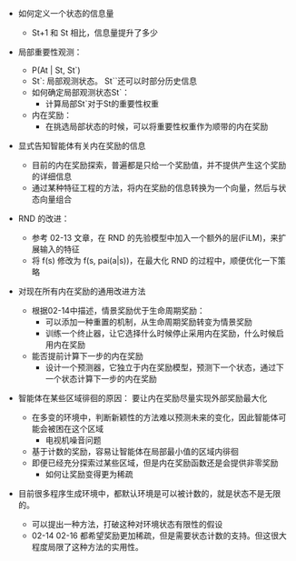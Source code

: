 - 如何定义一个状态的信息量
    - St+1 和 St 相比，信息量提升了多少

- 局部重要性观测：
    - P(At | St, St`)
    - St`: 局部观测状态。 St``还可以时部分历史信息
    - 如何确定局部观测状态St`：
        - 计算局部St`对于St的重要性权重
    - 内在奖励：
        - 在挑选局部状态的时候，可以将重要性权重作为顺带的内在奖励

- 显式告知智能体有关内在奖励的信息
    - 目前的内在奖励探索，普遍都是只给一个奖励值，并不提供产生这个奖励的详细信息
    - 通过某种特征工程的方法，将内在奖励的信息转换为一个向量，然后与状态向量组合

- RND 的改进：
    - 参考 02-13 文章，在 RND 的先验模型中加入一个额外的层(FiLM)，来扩展输入的特征
    - 将 f(s) 修改为 f(s, pai(a|s))，在最大化 RND 的过程中，顺便优化一下策略

- 对现在所有内在奖励的通用改进方法    
    - 根据02-14中描述，情景奖励优于生命周期奖励：
        - 可以添加一种重置的机制，从生命周期奖励转变为情景奖励
        - 训练一个终止器，让它选择什么时候停止采用内在奖励，什么时候启用内在奖励
    - 能否提前计算下一步的内在奖励
        - 设计一个预测器，它独立于内在奖励模型，预测下一个状态，通过下一个状态计算下一步的内在奖励

- 智能体在某些区域徘徊的原因： 要让内在奖励尽量实现外部奖励最大化
    - 在多变的环境中，判断新颖性的方法难以预测未来的变化，因此智能体可能会被困在这个区域
        - 电视机噪音问题
    - 基于计数的奖励，容易让智能体在局部最小值的区域内徘徊
    - 即便已经充分探索过某些区域，但是内在奖励函数还是会提供非零奖励
        - 如何让奖励变得更为稀疏

- 目前很多程序生成环境中，都默认环境是可以被计数的，就是状态不是无限的。
    - 可以提出一种方法，打破这种对环境状态有限性的假设
    - 02-14 02-16 都希望奖励更加稀疏，但是需要状态计数的支持。但这很大程度局限了这种方法的实用性。